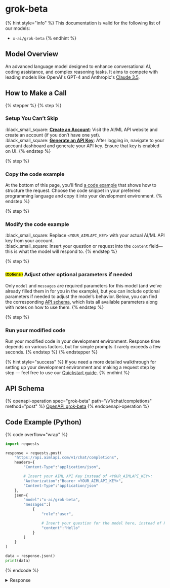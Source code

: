 # grok-beta

{% hint style="info" %}
This documentation is valid for the following list of our models:

* `x-ai/grok-beta`
{% endhint %}

## Model Overview

An advanced language model designed to enhance conversational AI, coding assistance, and complex reasoning tasks. It aims to compete with leading models like OpenAI's GPT-4 and Anthropic's [Claude 3.5](../Anthropic/claude-3.5-sonnet.md).

## How to Make a Call

{% stepper %}
{% step %}
### Setup You Can’t Skip&#x20;

:black\_small\_square:  [**Create an Account**](https://aimlapi.com/app/sign-up): Visit the AI/ML API website and create an account (if you don’t have one yet).\
:black\_small\_square:  [**Generate an API Key**](https://aimlapi.com/app/keys): After logging in, navigate to your account dashboard and generate your API key. Ensure that key is enabled on UI.
{% endstep %}

{% step %}
### Copy the code example

At the bottom of this page, you'll find [a code example](grok-beta.md#code-example-python) that shows how to structure the request. Choose the code snippet in your preferred programming language and copy it into your development environment.
{% endstep %}

{% step %}
### Modify the code example

:black\_small\_square:  Replace `<YOUR_AIMLAPI_KEY>` with your actual AI/ML API key from your account.\
:black\_small\_square:  Insert your question or request into the `content` field—this is what the model will respond to.
{% endstep %}

{% step %}
### <sup><sub><mark style="background-color:yellow;">(Optional)<mark style="background-color:yellow;"><sub></sup> Adjust other optional parameters if needed

Only `model` and `messages` are required parameters for this model (and we’ve already filled them in for you in the example), but you can include optional parameters if needed to adjust the model’s behavior. Below, you can find the corresponding [API schema](grok-beta.md#api-schema), which lists all available parameters along with notes on how to use them.
{% endstep %}

{% step %}
### Run your modified code

Run your modified code in your development environment. Response time depends on various factors, but for simple prompts it rarely exceeds a few seconds.
{% endstep %}
{% endstepper %}

{% hint style="success" %}
If you need a more detailed walkthrough for setting up your development environment and making a request step by step — feel free to use our [Quickstart guide](../../../quickstart/setting-up.md).
{% endhint %}

## API Schema

{% openapi-operation spec="grok-beta" path="/v1/chat/completions" method="post" %}
[OpenAPI grok-beta](https://raw.githubusercontent.com/aimlapi/api-docs/refs/heads/main/docs/api-references/text-models-llm/xAI/grok-beta.json)
{% endopenapi-operation %}

## Code Example (Python)

{% code overflow="wrap" %}
```python
import requests

response = requests.post(
    "https://api.aimlapi.com/v1/chat/completions",
    headers={
        "Content-Type":"application/json", 

        # Insert your AIML API Key instead of <YOUR_AIMLAPI_KEY>:
        "Authorization":"Bearer <YOUR_AIMLAPI_KEY>",
        "Content-Type":"application/json"
    },
    json={
        "model":"x-ai/grok-beta",
        "messages":[
            {
                "role":"user",

                # Insert your question for the model here, instead of Hello:
                "content":"Hello"
            }
        ]
    }
)

data = response.json()
print(data)
```
{% endcode %}

<details>

<summary>Response</summary>

{% code overflow="wrap" %}
```json5
{'id': 'gen-1744186588-E5KofF8iW9L1AxGIcTlO', 'system_fingerprint': 'fp_7ce9497c81', 'object': 'chat.completion', 'choices': [{'index': 0, 'finish_reason': 'stop', 'logprobs': None, 'message': {'role': 'assistant', 'content': 'Hello! How can I assist you today? If you have any questions or need information on a specific topic, feel free to ask.', 'refusal': None}}], 'created': 1744186588, 'model': 'x-ai/grok-beta', 'usage': {'prompt_tokens': 77, 'completion_tokens': 926, 'total_tokens': 1003, 'prompt_tokens_details': {'cached_tokens': 0}, 'completion_tokens_details': {'reasoning_tokens': 0}}}
```
{% endcode %}

</details>
